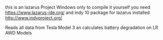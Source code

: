 this is an lazarus Project 
Windows only
to compile it yourself
you need https://www.lazarus-ide.org/
and indy 10 package for lazarus installed
http://www.indyproject.org/


Reads all data from Tesla Model 3
an calculates battery degradation on LR AWD Models 

